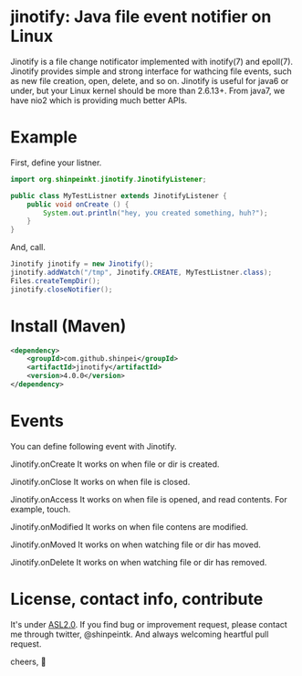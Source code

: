 jinotify: Java file event notifier on Linux
==================================
Jinotify is a file change notificator implemented with inotify(7) and epoll(7). Jinotify provides simple and strong interface for wathcing file events, such as new file creation, open, delete, and so on. Jinotify is useful for java6 or under, but your Linux kernel should be more than 2.6.13+. From java7, we have nio2 which is providing much better APIs.

Example
===============
First, define your listner.

```java
import org.shinpeinkt.jinotify.JinotifyListener;

public class MyTestListner extends JinotifyListener {
    public void onCreate () {
        System.out.println("hey, you created something, huh?");
    }
}
```

And, call. 

```java
Jinotify jinotify = new Jinotify();
jinotify.addWatch("/tmp", Jinotify.CREATE, MyTestListner.class);
Files.createTempDir();
jinotify.closeNotifier();
```

Install (Maven)
===============
```xml
<dependency>
    <groupId>com.github.shinpei</groupId>
    <artifactId>jinotify</artifactId>
    <version>4.0.0</version>
</dependency>
```

Events
===============
You can define following event with Jinotify.

Jinotify.onCreate
		It works on when file or dir is created. 

Jinotify.onClose
		It works on when file is closed.

Jinotify.onAccess
		It works on when file is opened, and read contents. For example, touch.

Jinotify.onModified
		It works on when file contens are modified. 

Jinotify.onMoved
		It works on when watching file or dir has moved.

Jinotify.onDelete
		It works on when watching file or dir has removed.

License, contact info, contribute
===============
It's under [ASL2.0](http://www.apache.org/licenses/LICENSE-2.0). If you find bug or improvement request, please contact me through twitter, @shinpeintk. And always welcoming heartful pull request.

cheers, :beers:
